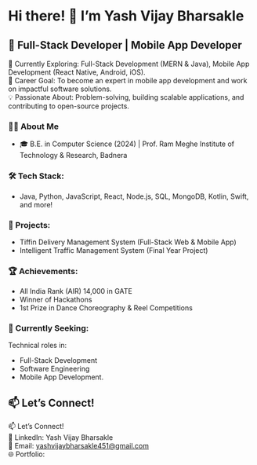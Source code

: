 # Hi there! 👋 **I’m Yash Vijay Bharsakle**

## 🚀 Full-Stack Developer | Mobile App Developer

🌱 Currently Exploring: Full-Stack Development (MERN & Java), Mobile App Development (React Native, Android, iOS).<br>
🎯 Career Goal: To become an expert in mobile app development and work on impactful software solutions.<br>
💡 Passionate About: Problem-solving, building scalable applications, and contributing to open-source projects.<br>

### 👨‍💻 About Me
- 🎓 B.E. in Computer Science (2024) | Prof. Ram Meghe Institute of Technology & Research, Badnera

### 🛠 Tech Stack: 
- Java, Python, JavaScript, React, Node.js, SQL, MongoDB, Kotlin, Swift, and more!

###  🔭 Projects:
-	Tiffin Delivery Management System (Full-Stack Web & Mobile App)
-	Intelligent Traffic Management System (Final Year Project)

###  🏆 Achievements:
-	All India Rank (AIR) 14,000 in GATE
-	Winner of Hackathons
-	1st Prize in Dance Choreography & Reel Competitions

### 📌 Currently Seeking: 
Technical roles in:
- Full-Stack Development
- Software Engineering
- Mobile App Development.

📫 Let’s Connect!
---

📫 Let’s Connect!<br>
💼 LinkedIn: Yash Vijay Bharsakle<br>
📧 Email: yashvijaybharsakle451@gmail.com<br>
🌐 Portfolio: 
